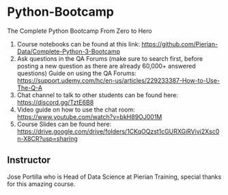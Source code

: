   # Python-Bootcamp
The Complete Python Bootcamp From Zero to Hero

1. Course notebooks can be found at this link: https://github.com/Pierian-Data/Complete-Python-3-Bootcamp
2. Ask questions in the QA Forums (make sure to search first, before posting a new question as there are already 60,000+ answered questions) Guide on using the QA Forums: https://support.udemy.com/hc/en-us/articles/229233387-How-to-Use-The-Q-A
3. Chat channel to talk to other students can be found here: https://discord.gg/TztE6B8
4. Video guide on how to use the chat room: https://www.youtube.com/watch?v=bkH89OJ001M
5. Course Slides can be found here: https://drive.google.com/drive/folders/1CKqOQzst1cGURXGiRVivi2Xsc0n-X8CR?usp=sharing


## Instructor
Jose Portilla who is Head of Data Science at Pierian Training, special thanks for this amazing course.
